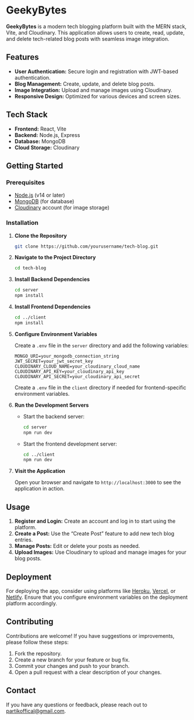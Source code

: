 # GeekyBytes

**GeekyBytes** is a modern tech blogging platform built with the MERN stack, Vite, and Cloudinary. This application allows users to create, read, update, and delete tech-related blog posts with seamless image integration.

## Features

- **User Authentication:** Secure login and registration with JWT-based authentication.
- **Blog Management:** Create, update, and delete blog posts.
- **Image Integration:** Upload and manage images using Cloudinary.
- **Responsive Design:** Optimized for various devices and screen sizes.

## Tech Stack

- **Frontend:** React, Vite
- **Backend:** Node.js, Express
- **Database:** MongoDB
- **Cloud Storage:** Cloudinary

## Getting Started

### Prerequisites

- [Node.js](https://nodejs.org/) (v14 or later)
- [MongoDB](https://www.mongodb.com/) (for database)
- [Cloudinary](https://cloudinary.com/) account (for image storage)

### Installation

1. **Clone the Repository**

    ```bash
    git clone https://github.com/yourusername/tech-blog.git
    ```

2. **Navigate to the Project Directory**

    ```bash
    cd tech-blog
    ```

3. **Install Backend Dependencies**

    ```bash
    cd server
    npm install
    ```

4. **Install Frontend Dependencies**

    ```bash
    cd ../client
    npm install
    ```

5. **Configure Environment Variables**

    Create a `.env` file in the `server` directory and add the following variables:

    ```env
    MONGO_URI=your_mongodb_connection_string
    JWT_SECRET=your_jwt_secret_key
    CLOUDINARY_CLOUD_NAME=your_cloudinary_cloud_name
    CLOUDINARY_API_KEY=your_cloudinary_api_key
    CLOUDINARY_API_SECRET=your_cloudinary_api_secret
    ```

    Create a `.env` file in the `client` directory if needed for frontend-specific environment variables.

6. **Run the Development Servers**

    - Start the backend server:

      ```bash
      cd server
      npm run dev
      ```

    - Start the frontend development server:

      ```bash
      cd ../client
      npm run dev
      ```

7. **Visit the Application**

    Open your browser and navigate to `http://localhost:3000` to see the application in action.

## Usage

1. **Register and Login:** Create an account and log in to start using the platform.
2. **Create a Post:** Use the “Create Post” feature to add new tech blog entries.
3. **Manage Posts:** Edit or delete your posts as needed.
4. **Upload Images:** Use Cloudinary to upload and manage images for your blog posts.

## Deployment

For deploying the app, consider using platforms like [Heroku](https://www.heroku.com/), [Vercel](https://vercel.com/), or [Netlify](https://www.netlify.com/). Ensure that you configure environment variables on the deployment platform accordingly.

## Contributing

Contributions are welcome! If you have suggestions or improvements, please follow these steps:

1. Fork the repository.
2. Create a new branch for your feature or bug fix.
3. Commit your changes and push to your branch.
4. Open a pull request with a clear description of your changes.


## Contact

If you have any questions or feedback, please reach out to [partikoffical@gmail.com](mailto:partikoffical@gmail.com).
